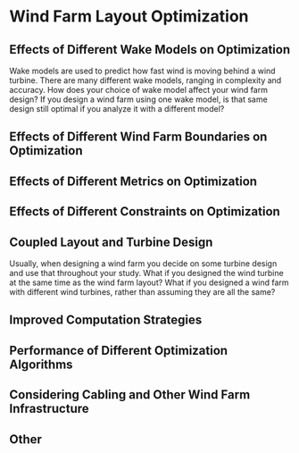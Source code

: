 # Wind Farm Layout Optimization

## Effects of Different Wake Models on Optimization

Wake models are used to predict how fast wind is moving behind a wind turbine. There are many different wake models, ranging in complexity and accuracy. How does your choice of wake model affect your wind farm design? If you design a wind farm using one wake model, is that same design still optimal if you analyze it with a different model?

## Effects of Different Wind Farm Boundaries on Optimization

## Effects of Different Metrics on Optimization

## Effects of Different Constraints on Optimization

## Coupled Layout and Turbine Design

Usually, when designing a wind farm you decide on some turbine design and use that throughout your study. What if you designed the wind turbine at the same time as the wind farm layout? What if you designed a wind farm with different wind turbines, rather than assuming they are all the same? 

## Improved Computation Strategies

## Performance of Different Optimization Algorithms

## Considering Cabling and Other Wind Farm Infrastructure

## Other



